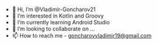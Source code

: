 - 👋 Hi, I’m @Vladimir-Goncharov21
- 👀 I’m interested in Kotlin and Groovy
- 🌱 I’m currently learning Android Studio
- 💞️ I’m looking to collaborate on ...
- 📫 How to reach me - goncharovvladimir19@gmail.com

<!---
Vladimir-Goncharov21/Vladimir-Goncharov21 is a ✨ special ✨ repository because its `README.md` (this file) appears on your GitHub profile.
You can click the Preview link to take a look at your changes.
--->
